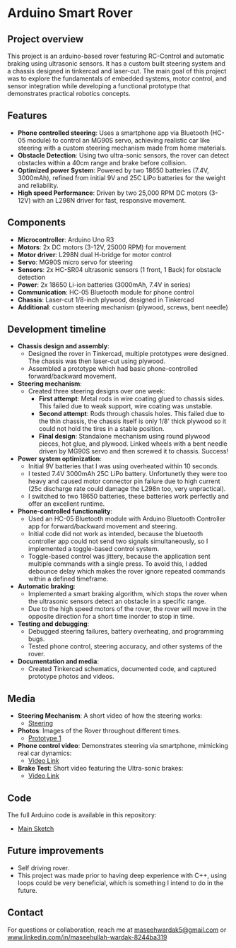 # Arduino Smart Rover

## Project overview
This project is an arduino-based rover featuring RC-Control and automatic braking using ultrasonic sensors. It has a custom built steering system and a chassis designed in tinkercad and laser-cut. The main goal of this project was to explore the fundamentals of embedded systems, motor control, and sensor integration while developing a functional prototype that demonstrates practical robotics concepts.

## Features
- **Phone controlled steering**: Uses a smartphone app via Bluetooth (HC-05 module) to control an MG90S servo, achieving realistic car like steering with a custom steering mechanism made from home materials.
- **Obstacle Detection**: Using two ultra-sonic sensors, the rover can detect obstacles within a 40cm range and brake before collision.
- **Optimized power System**: Powered by two 18650 batteries (7.4V, 3000mAh), refined from initial 9V and 25C LiPo batteries for the weight and reliability.
- **High speed Performance**: Driven by two 25,000 RPM DC motors (3-12V) with an L298N driver for fast, responsive movement.

## Components
- **Microcontroller**: Arduino Uno R3
- **Motors**: 2x DC motors (3-12V, 25000 RPM) for movement
- **Motor driver**: L298N dual H-bridge for motor control
- **Servo**: MG90S micro servo for steering
- **Sensors**: 2x HC-SR04 ultrasonic sensors (1 front, 1 Back) for obstacle detection
- **Power**: 2x 18650 Li-ion batteries (3000mAh, 7.4V in series)
- **Communication**: HC-05 Bluetooth module for phone control
- **Chassis**: Laser-cut 1/8-inch plywood, designed in Tinkercad
- **Additional**: custom steering mechanism (plywood, screws, bent needle)

## Development timeline
- **Chassis design and assembly**:
  - Designed the rover in Tinkercad, multiple prototypes were designed. The chassis was then laser-cut using plywood.
  - Assembled a prototype which had basic phone-controlled forward/backward movement.
- **Steering mechanism**:
  - Created three steering designs over one week:
    - **First attempt**: Metal rods in wire coating glued to chassis sides. This failed due to weak support, wire coating was unstable.
    - **Second attempt**: Rods through chassis holes. This failed due to the thin chassis, the chassis itself is only 1/8' thick plywood so it could not hold the tires in a stable position.
    - **Final design**: Standalone mechanism using round plywood pieces, hot glue, and plywood. Linked wheels with a bent needle driven by MG90S servo and then screwed it to chassis. Success!
- **Power system optimization**:
  - Initial 9V batteries that I was using overheated within 10 seconds.
  - I tested 7.4V 3000mAh 25C LiPo battery. Unfortunetly they were too heavy and caused motor connector pin failure due to high current (25c discharge rate could damage the L298n too, very unpractical).
  - I switched to two 18650 batteries, these batteries work perfectly and offer an excellent runtime.
- **Phone-controlled functionality**:
  - Used an HC-05 Bluetooth module with Arduino Bluetooth Controller app for forward/backward movement and steering.
  - Initial code did not work as intended, because the bluetooth controller app could not send two signals simultaneously, so I implemented a toggle-based control system.
  - Toggle-based control was jittery, because the application sent multiple commands with a single press. To avoid this, I added debounce delay which makes the rover ignore repeated commands within a defined timeframe.
- **Automatic braking**:
  - Implemented a smart braking algorithm, which stops the rover when the ultrasonic sensors detect an obstacle in a specific range.
  - Due to the high speed motors of the rover, the rover will move in the opposite direction for a short time inorder to stop in time.
- **Testing and debugging**:
  - Debugged steering failures, battery overheating, and programming bugs.
  - Tested phone control, steering accuracy, and other systems of the rover.
- **Documentation and media**:
  - Created Tinkercad schematics, documented code, and captured prototype photos and videos.

## Media
- **Steering Mechanism**: A short video of how the steering works:
  - [Steering](https://youtu.be/WgILMfuBC3A)
- **Photos**: Images of the Rover throughout different times.
  - [Prototype 1](media)
- **Phone control video**: Demonstrates steering via smartphone, mimicking real car dynamics:
  - [Video Link](https://youtu.be/Wu7gwDVK65I?si=qelxx6BrU68tEiBO)
- **Brake Test**: Short video featuring the Ultra-sonic brakes:
  - [Video Link](https://youtu.be/QtTpKWQm3Ik)

## Code
The full Arduino code is available in this repository:
- [Main Sketch](https://github.com/MaseeWardak/smart-bluetooth-rover/blob/main/Code/Ultrasonic.BluetoothCodeByMasee.ino)

## Future improvements
- Self driving rover.
- This project was made prior to having deep experience with C++, using loops could be very beneficial, which is something I intend to do in the future.

## Contact
For questions or collaboration, reach me at maseehwardak5@gmail.com or www.linkedin.com/in/maseehullah-wardak-8244ba319
